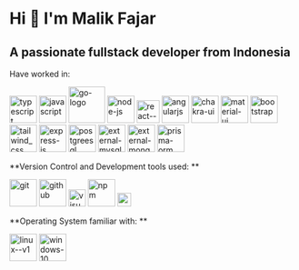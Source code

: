 # Hi 👋 I'm Malik Fajar
## A passionate fullstack developer from Indonesia
Have worked in:
<p> 
<img width="48" height="48" src="https://img.icons8.com/color/48/typescript.png" alt="typescript"/>
<img width="48" height="48" src="https://img.icons8.com/fluency/48/javascript.png" alt="javascript"/>
<img width="64" height="64" src="https://img.icons8.com/cute-clipart/64/000000/go-logo.png" alt="go-logo"/>
<img width="48" height="48" src="https://img.icons8.com/fluency/48/node-js.png" alt="node-js"/>
<img width="40" height="40" src="https://img.icons8.com/ultraviolet/40/react--v1.png" alt="react--v1"/>
<img width="48" height="48" src="https://img.icons8.com/color/48/angularjs.png" alt="angularjs"/>
<img width="48" height="48" src="https://img.icons8.com/color/48/chakra-ui.png" alt="chakra-ui"/>
<img width="48" height="48" src="https://img.icons8.com/color/48/material-ui.png" alt="material-ui"/>
<img width="48" height="48" src="https://img.icons8.com/color-glass/48/bootstrap.png" alt="bootstrap"/>
<img width="48" height="48" src="https://img.icons8.com/fluency/48/tailwind_css.png" alt="tailwind_css"/>
<img width="48" height="48" src="https://img.icons8.com/fluency/48/express-js.png" alt="express-js"/>
<img width="48" height="48" src="https://img.icons8.com/color/48/postgreesql.png" alt="postgreesql"/>
<img width="48" height="48" src="https://img.icons8.com/external-tal-revivo-shadow-tal-revivo/48/external-mysql-an-open-source-relational-database-management-system-logo-shadow-tal-revivo.png" alt="external-mysql-an-open-source-relational-database-management-system-logo-shadow-tal-revivo"/>
<img width="48" height="48" src="https://img.icons8.com/external-tal-revivo-color-tal-revivo/48/external-mongodb-a-cross-platform-document-oriented-database-program-logo-color-tal-revivo.png" alt="external-mongodb-a-cross-platform-document-oriented-database-program-logo-color-tal-revivo"/>
<img width="48" height="48" src="https://img.icons8.com/color/48/prisma-orm.png" alt="prisma-orm"/>
</p>
**Version Control and Development tools used: **
<p>
<img width="48" height="48" src="https://img.icons8.com/color/48/git.png" alt="git"/>
<img width="48" height="48" src="https://img.icons8.com/sf-regular-filled/48/github.png" alt="github"/>
<img width="30" height="30" src="https://img.icons8.com/ios-glyphs/30/000000/visual-studio.png" alt="visual-studio"/>
<img width="48" height="48" src="https://img.icons8.com/color/48/npm.png" alt="npm"/>
<img width="24" height="24" src="https://img.icons8.com/external-tal-revivo-shadow-tal-revivo/24/external-postman-is-the-only-complete-api-development-environment-logo-shadow-tal-revivo.png" alt="external-postman-is-the-only-complete-api-development-environment-logo-shadow-tal-revivo"/>
</p>
**Operating System familiar with: **
<p>
<img width="48" height="48" src="https://img.icons8.com/color/48/linux--v1.png" alt="linux--v1"/>
<img width="48" height="48" src="https://img.icons8.com/fluency/48/windows-10.png" alt="windows-10"/>
</p>
